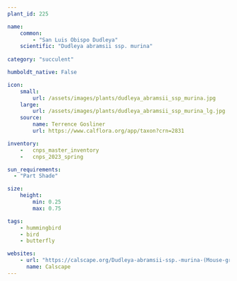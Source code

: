 ```yaml
---
plant_id: 225 

name: 
    common: 
        - "San Luis Obispo Dudleya"  
    scientific: "Dudleya abramsii ssp. murina"
 
category: "succulent"

humboldt_native: False

icon: 
    small: 
        url: /assets/images/plants/dudleya_abramsii_ssp_murina.jpg 
    large: 
        url: /assets/images/plants/dudleya_abramsii_ssp_murina_lg.jpg 
    source: 
        name: Terrence Gosliner 
        url: https://www.calflora.org/app/taxon?crn=2831 

inventory: 
    -   cnps_master_inventory
    -   cnps_2023_spring

sun_requirements:
  - "Part Shade"

size:
    height: 
        min: 0.25 
        max: 0.75

tags:
    - hummingbird
    - bird
    - butterfly 

websites:
    - url: "https://calscape.org/Dudleya-abramsii-ssp.-murina-(Mouse-gray-Dudleya)?srchcr=sc5708b64512a76"
      name: Calscape
---
```

